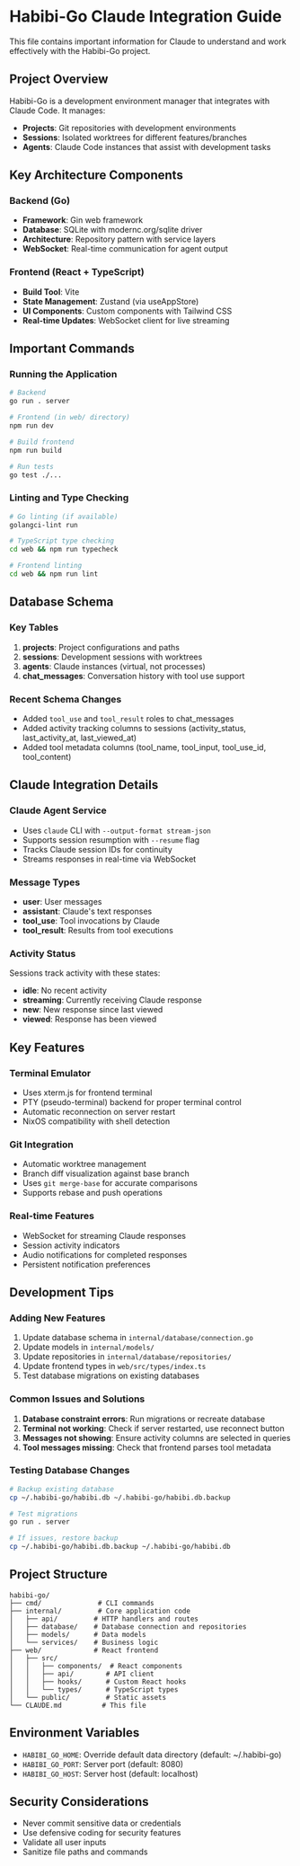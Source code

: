 # Habibi-Go Claude Integration Guide

This file contains important information for Claude to understand and work effectively with the Habibi-Go project.

## Project Overview

Habibi-Go is a development environment manager that integrates with Claude Code. It manages:
- **Projects**: Git repositories with development environments
- **Sessions**: Isolated worktrees for different features/branches
- **Agents**: Claude Code instances that assist with development tasks

## Key Architecture Components

### Backend (Go)
- **Framework**: Gin web framework
- **Database**: SQLite with modernc.org/sqlite driver
- **Architecture**: Repository pattern with service layers
- **WebSocket**: Real-time communication for agent output

### Frontend (React + TypeScript)
- **Build Tool**: Vite
- **State Management**: Zustand (via useAppStore)
- **UI Components**: Custom components with Tailwind CSS
- **Real-time Updates**: WebSocket client for live streaming

## Important Commands

### Running the Application
```bash
# Backend
go run . server

# Frontend (in web/ directory)
npm run dev

# Build frontend
npm run build

# Run tests
go test ./...
```

### Linting and Type Checking
```bash
# Go linting (if available)
golangci-lint run

# TypeScript type checking
cd web && npm run typecheck

# Frontend linting
cd web && npm run lint
```

## Database Schema

### Key Tables
1. **projects**: Project configurations and paths
2. **sessions**: Development sessions with worktrees
3. **agents**: Claude instances (virtual, not processes)
4. **chat_messages**: Conversation history with tool use support

### Recent Schema Changes
- Added `tool_use` and `tool_result` roles to chat_messages
- Added activity tracking columns to sessions (activity_status, last_activity_at, last_viewed_at)
- Added tool metadata columns (tool_name, tool_input, tool_use_id, tool_content)

## Claude Integration Details

### Claude Agent Service
- Uses `claude` CLI with `--output-format stream-json`
- Supports session resumption with `--resume` flag
- Tracks Claude session IDs for continuity
- Streams responses in real-time via WebSocket

### Message Types
- **user**: User messages
- **assistant**: Claude's text responses
- **tool_use**: Tool invocations by Claude
- **tool_result**: Results from tool executions

### Activity Status
Sessions track activity with these states:
- **idle**: No recent activity
- **streaming**: Currently receiving Claude response
- **new**: New response since last viewed
- **viewed**: Response has been viewed

## Key Features

### Terminal Emulator
- Uses xterm.js for frontend terminal
- PTY (pseudo-terminal) backend for proper terminal control
- Automatic reconnection on server restart
- NixOS compatibility with shell detection

### Git Integration
- Automatic worktree management
- Branch diff visualization against base branch
- Uses `git merge-base` for accurate comparisons
- Supports rebase and push operations

### Real-time Features
- WebSocket for streaming Claude responses
- Session activity indicators
- Audio notifications for completed responses
- Persistent notification preferences

## Development Tips

### Adding New Features
1. Update database schema in `internal/database/connection.go`
2. Update models in `internal/models/`
3. Update repositories in `internal/database/repositories/`
4. Update frontend types in `web/src/types/index.ts`
5. Test database migrations on existing databases

### Common Issues and Solutions
1. **Database constraint errors**: Run migrations or recreate database
2. **Terminal not working**: Check if server restarted, use reconnect button
3. **Messages not showing**: Ensure activity columns are selected in queries
4. **Tool messages missing**: Check that frontend parses tool metadata

### Testing Database Changes
```bash
# Backup existing database
cp ~/.habibi-go/habibi.db ~/.habibi-go/habibi.db.backup

# Test migrations
go run . server

# If issues, restore backup
cp ~/.habibi-go/habibi.db.backup ~/.habibi-go/habibi.db
```

## Project Structure
```
habibi-go/
├── cmd/              # CLI commands
├── internal/         # Core application code
│   ├── api/         # HTTP handlers and routes
│   ├── database/    # Database connection and repositories
│   ├── models/      # Data models
│   └── services/    # Business logic
├── web/             # React frontend
│   ├── src/
│   │   ├── components/  # React components
│   │   ├── api/        # API client
│   │   ├── hooks/      # Custom React hooks
│   │   └── types/      # TypeScript types
│   └── public/         # Static assets
└── CLAUDE.md          # This file
```

## Environment Variables
- `HABIBI_GO_HOME`: Override default data directory (default: ~/.habibi-go)
- `HABIBI_GO_PORT`: Server port (default: 8080)
- `HABIBI_GO_HOST`: Server host (default: localhost)

## Security Considerations
- Never commit sensitive data or credentials
- Use defensive coding for security features
- Validate all user inputs
- Sanitize file paths and commands